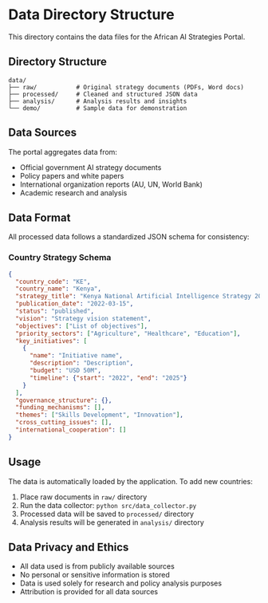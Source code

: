 # Data Directory Structure

This directory contains the data files for the African AI Strategies Portal.

## Directory Structure

```
data/
├── raw/           # Original strategy documents (PDFs, Word docs)
├── processed/     # Cleaned and structured JSON data
├── analysis/      # Analysis results and insights
└── demo/          # Sample data for demonstration
```

## Data Sources

The portal aggregates data from:
- Official government AI strategy documents
- Policy papers and white papers
- International organization reports (AU, UN, World Bank)
- Academic research and analysis

## Data Format

All processed data follows a standardized JSON schema for consistency:

### Country Strategy Schema
```json
{
  "country_code": "KE",
  "country_name": "Kenya",
  "strategy_title": "Kenya National Artificial Intelligence Strategy 2022-2027",
  "publication_date": "2022-03-15",
  "status": "published",
  "vision": "Strategy vision statement",
  "objectives": ["List of objectives"],
  "priority_sectors": ["Agriculture", "Healthcare", "Education"],
  "key_initiatives": [
    {
      "name": "Initiative name",
      "description": "Description",
      "budget": "USD 50M",
      "timeline": {"start": "2022", "end": "2025"}
    }
  ],
  "governance_structure": {},
  "funding_mechanisms": [],
  "themes": ["Skills Development", "Innovation"],
  "cross_cutting_issues": [],
  "international_cooperation": []
}
```

## Usage

The data is automatically loaded by the application. To add new countries:

1. Place raw documents in `raw/` directory
2. Run the data collector: `python src/data_collector.py`
3. Processed data will be saved to `processed/` directory
4. Analysis results will be generated in `analysis/` directory

## Data Privacy and Ethics

- All data used is from publicly available sources
- No personal or sensitive information is stored
- Data is used solely for research and policy analysis purposes
- Attribution is provided for all data sources
